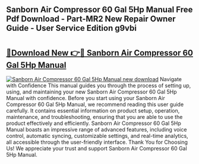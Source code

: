 ## Sanborn Air Compressor 60 Gal 5Hp Manual Free Pdf Download - Part-MR2 New Repair Owner Guide - User Service Edition g9vbi

# <h2><a href="http://bc51424.oget.top/?id=Sanborn+Air+Compressor+60+Gal+5Hp+Manual">🔗Download New 👉🔴 Sanborn Air Compressor 60 Gal 5Hp Manual</a></h2>

[![Sanborn Air Compressor 60 Gal 5Hp Manual new download](https://i.imgur.com/5g1atiW.png)](http://bc51424.oget.top/?id=Sanborn+Air+Compressor+60+Gal+5Hp+Manual)
Navigate with Confidence This manual guides you through the process of setting up, using, and maintaining your new Sanborn Air Compressor 60 Gal 5Hp Manual with confidence. Before you start using your Sanborn Air Compressor 60 Gal 5Hp Manual, we recommend reading this user guide carefully. It contains essential information on product setup, operation, maintenance, and troubleshooting, ensuring that you are able to use the product effectively and efficiently. Sanborn Air Compressor 60 Gal 5Hp Manual boasts an impressive range of advanced features, including voice control, automatic syncing, customizable settings, and real-time analytics, all accessible through the user-friendly interface. Thank You for Choosing Us! We appreciate your trust and support Sanborn Air Compressor 60 Gal 5Hp Manual.
